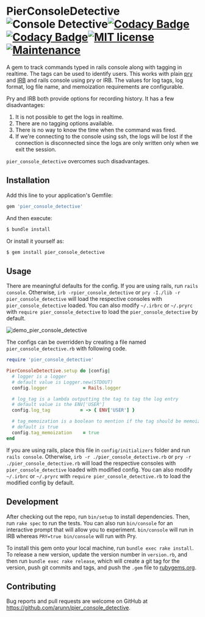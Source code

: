 # PierConsoleDetective ![Console Detective](https://github.com/arunn/pier_console_detective/actions/workflows/ci.yml/badge.svg)[![Codacy Badge](https://app.codacy.com/project/badge/Grade/7fabacab5ff445248655e1b9b35f1aef)](https://www.codacy.com?utm_source=github.com&amp;utm_medium=referral&amp;utm_content=arunn/pier_console_detective&amp;utm_campaign=Badge_Grade)[![Codacy Badge](https://app.codacy.com/project/badge/Coverage/7fabacab5ff445248655e1b9b35f1aef)](https://www.codacy.com?utm_source=github.com&utm_medium=referral&utm_content=arunn/pier_console_detective&utm_campaign=Badge_Coverage)[![MIT license](https://img.shields.io/badge/License-MIT-blue.svg)](https://lbesson.mit-license.org/)[![Maintenance](https://img.shields.io/badge/Maintained%3F-yes-green.svg)](https://github.com/arunn/pier_console_detective/graphs/commit-activity)

A gem to track commands typed in rails console along with tagging in realtime. The tags can be used to identify users. This works with plain [pry](https://github.com/pry/pry) and [IRB](https://github.com/ruby/ruby/tree/master/lib/irb) and rails console using pry or IRB. The values for log tags, log format, log file name, and memoization requirements are configurable. 

Pry and IRB both provide options for recording history. It has a few disadvantages:

1. It is not possible to get the logs in realtime.
2. There are no tagging options available.
3. There is no way to know the time when the command was fired. 
4. If we're connecting to the console using ssh, the logs will be lost if the connection is disconnected since the logs are only written only when we exit the session. 

`pier_console_detective` overcomes such disadvantages.
## Installation

Add this line to your application's Gemfile:

~~~~~ruby
gem 'pier_console_detective'
~~~~~

And then execute:

~~~~~sh
$ bundle install
~~~~~

Or install it yourself as:
~~~~~sh
$ gem install pier_console_detective
~~~~~
## Usage

There are meaningful defaults for the config. If you are using rails, run `rails console`. Otherwise, `irb -rpier_console_detective` or `pry -I./lib -r pier_console_detective` will load the respective consoles with `pier_console_detective` loaded. You can also modify `~/.irbrc` or `~/.pryrc` with `require pier_console_detective` to load the `pier_console_detective` by default.

![demo_pier_console_detective](https://gist.githubusercontent.com/arunn/0a2795f1699c9e3c518ce20d7f5c1b16/raw/b20cb7d3aab4924311e59050a35237abd6a9a670/demo_pier_console_detective.gif)

The configs can be overridden by creating a file named `pier_console_detective.rb` with following code.

~~~ruby
require 'pier_console_detective'

PierConsoleDetective.setup do |config|
  # logger is a logger
  # default value is Logger.new(STDOUT)
  config.logger             = Rails.logger

  # log_tag is a lambda outputting the tag to tag the log entry
  # default value is the ENV['USER']
  config.log_tag           = -> { ENV['USER'] }

  # tag_memoization is a boolean to mention if the tag should be memoized or not.
  # default is true
  config.tag_memoization    = true
end
~~~

If you are using rails, place this file in `config/initializers` folder and run `rails console`. Otherwise, `irb -r ./pier_console_detective.rb` or `pry -r ./pier_console_detective.rb` will load the respective consoles with `pier_console_detective` loaded with modified config. You can also modify `~/.irbrc` or `~/.pryrc` with `require pier_console_detective.rb` to load the modified config by default.

## Development

After checking out the repo, run `bin/setup` to install dependencies. Then, run `rake spec` to run the tests. You can also run `bin/console` for an interactive prompt that will allow you to experiment. `bin/console` will run in IRB whereas `PRY=true bin/console` will run with Pry. 

To install this gem onto your local machine, run `bundle exec rake install`. To release a new version, update the version number in `version.rb`, and then run `bundle exec rake release`, which will create a git tag for the version, push git commits and tags, and push the `.gem` file to [rubygems.org](https://rubygems.org).

## Contributing

Bug reports and pull requests are welcome on GitHub at https://github.com/arunn/pier_console_detective.
